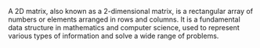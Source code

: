 A 2D matrix, also known as a 2-dimensional matrix, is a rectangular array of numbers or elements arranged in rows and columns. It is a fundamental data structure in mathematics and computer science, used to represent various types of information and solve a wide range of problems.
